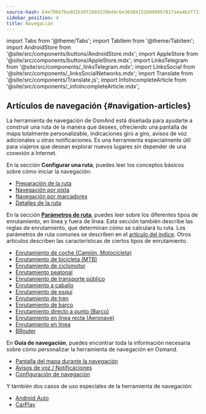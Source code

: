 ```yaml
---
source-hash: 64e70bb76edd2b30f2b0d339bd4c6e36d84152b0908b7817a4a4b3f7136b2c35
sidebar_position: 4
title: Navegación
---
```

import Tabs from '@theme/Tabs';
import TabItem from '@theme/TabItem';
import AndroidStore from '@site/src/components/buttons/AndroidStore.mdx';
import AppleStore from '@site/src/components/buttons/AppleStore.mdx';
import LinksTelegram from '@site/src/components/_linksTelegram.mdx';
import LinksSocial from '@site/src/components/_linksSocialNetworks.mdx';
import Translate from '@site/src/components/Translate.js';
import InfoIncompleteArticle from '@site/src/components/_infoIncompleteArticle.mdx';

## Artículos de navegación {#navigation-articles}

La herramienta de navegación de OsmAnd está diseñada para ayudarte a construir una ruta de la manera que desees, ofreciendo una pantalla de mapa totalmente personalizable, indicaciones giro a giro, avisos de voz adicionales u otras notificaciones. Es una herramienta especialmente útil para viajeros que desean explorar nuevos lugares sin depender de una conexión a Internet.

En la sección **Configurar una ruta**, puedes leer los conceptos básicos sobre cómo iniciar la navegación:

- [Preparación de la ruta](./setup/route-navigation.md)
- [Navegación por pista](./setup/gpx-navigation.md)
- [Navegación por marcadores](./setup/markers-navigation.md)
- [Detalles de la ruta](./setup/route-details.md)

En la sección **[Parámetros de ruta](./routing/osmand-routing.md#routing-types)**, puedes leer sobre los diferentes tipos de enrutamiento, en línea y fuera de línea. Esta sección también describe las reglas de enrutamiento, que determinan cómo se calculará tu ruta. Los parámetros de ruta comunes se describen en el [artículo del índice](./routing/osmand-routing.md#routing-types). Otros artículos describen las características de ciertos tipos de enrutamiento.
- [Enrutamiento de coche (Camión, Motocicleta)](./routing/car-based-routing.md)
- [Enrutamiento de bicicleta (MTB)](./routing/bicycle-based-routing.md)
- [Enrutamiento de ciclomotor](./routing/moped-routing.md)
- [Enrutamiento peatonal](./routing/pedestrian-routing.md)
- [Enrutamiento de transporte público](./routing/public-transport-navigation.md)
- [Enrutamiento a caballo](./routing/horse-routing.md)
- [Enrutamiento de esquí](./routing/ski-routing.md)
- [Enrutamiento de tren](./routing/train-routing.md)
- [Enrutamiento de barco](./routing/boat-navigation.md)
- [Enrutamiento directo a punto (Barco)](./routing/direct-to-point-routing.md)
- [Enrutamiento en línea recta (Aeronave)](./routing/straight-line-routing.md)
- [Enrutamiento en línea](./routing/online-routing.md)
- [BRouter](./routing/brouter.md)

En **Guía de navegación**, puedes encontrar toda la información necesaria sobre cómo personalizar la herramienta de navegación en Osmand.

- [Pantalla del mapa durante la navegación](./guidance/map-during-navigation.md)
- [Avisos de voz / Notificaciones](./guidance/voice-navigation.md)
- [Configuración de navegación](./guidance/navigation-settings.md)

Y también dos casos de uso especiales de la herramienta de navegación:

- [Android Auto](./auto-car.md)
- [CarPlay](./car-play.md)